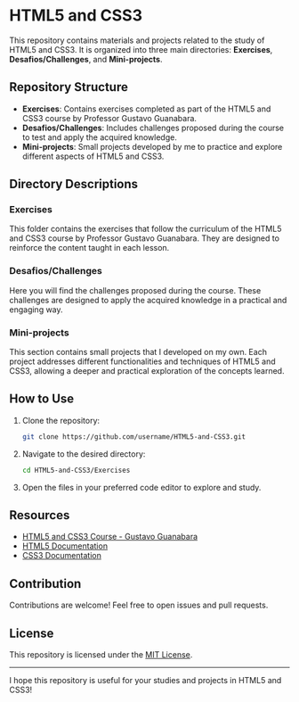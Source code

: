 # HTML5 and CSS3

This repository contains materials and projects related to the study of HTML5 and CSS3. It is organized into three main directories: **Exercises**, **Desafios/Challenges**, and **Mini-projects**.

## Repository Structure

- **Exercises**: Contains exercises completed as part of the HTML5 and CSS3 course by Professor Gustavo Guanabara.
- **Desafios/Challenges**: Includes challenges proposed during the course to test and apply the acquired knowledge.
- **Mini-projects**: Small projects developed by me to practice and explore different aspects of HTML5 and CSS3.

## Directory Descriptions

### Exercises

This folder contains the exercises that follow the curriculum of the HTML5 and CSS3 course by Professor Gustavo Guanabara. They are designed to reinforce the content taught in each lesson.

### Desafios/Challenges

Here you will find the challenges proposed during the course. These challenges are designed to apply the acquired knowledge in a practical and engaging way.

### Mini-projects

This section contains small projects that I developed on my own. Each project addresses different functionalities and techniques of HTML5 and CSS3, allowing a deeper and practical exploration of the concepts learned.

## How to Use

1. Clone the repository:
    ```bash
    git clone https://github.com/username/HTML5-and-CSS3.git
    ```
2. Navigate to the desired directory:
    ```bash
    cd HTML5-and-CSS3/Exercises
    ```
3. Open the files in your preferred code editor to explore and study.

## Resources

- [HTML5 and CSS3 Course - Gustavo Guanabara](https://www.cursoemvideo.com/curso/html5-css3/)
- [HTML5 Documentation](https://developer.mozilla.org/en-US/docs/Web/HTML)
- [CSS3 Documentation](https://developer.mozilla.org/en-US/docs/Web/CSS)

## Contribution

Contributions are welcome! Feel free to open issues and pull requests.

## License

This repository is licensed under the [MIT License](LICENSE).

---

I hope this repository is useful for your studies and projects in HTML5 and CSS3!

